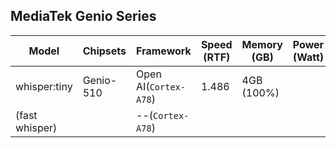 ## MediaTek Genio Series
  
  | Model            |  Chipsets  |    Framework          |    Speed (RTF) |   Memory (GB) |  Power (Watt) |     Temp (°C)    |
  |------------------|------------|-----------------------|------------------|--------------|---------------|------------------|
  | whisper:tiny     |  Genio-510 | Open AI(`Cortex-A78`)   |   1.486         | 4GB (100%)   |               |                 |
  | (fast whisper)   |            | --(`Cortex-A78`)   |                 |              |               |                 |

